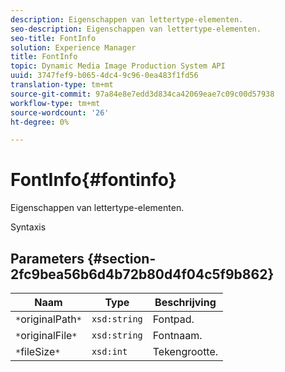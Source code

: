 ```yaml
---
description: Eigenschappen van lettertype-elementen.
seo-description: Eigenschappen van lettertype-elementen.
seo-title: FontInfo
solution: Experience Manager
title: FontInfo
topic: Dynamic Media Image Production System API
uuid: 3747fef9-b065-4dc4-9c96-0ea483f1fd56
translation-type: tm+mt
source-git-commit: 97a84e8e7edd3d834ca42069eae7c09c00d57938
workflow-type: tm+mt
source-wordcount: '26'
ht-degree: 0%

---
```



# FontInfo{#fontinfo}

Eigenschappen van lettertype-elementen.

Syntaxis

## Parameters {#section-2fc9bea56b6d4b72b80d4f04c5f9b862}

| Naam | Type | Beschrijving |
|---|---|---|
| `*`originalPath`*` | `xsd:string` | Fontpad. |
| `*`originalFile`*` | `xsd:string` | Fontnaam. |
| `*`fileSize`*` | `xsd:int` | Tekengrootte. |

